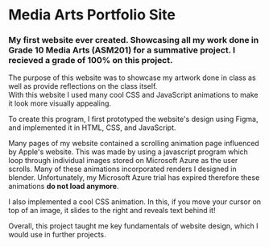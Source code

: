 # Media Arts Portfolio Site
### My first website ever created. Showcasing all my work done in Grade 10 Media Arts (ASM201) for a summative project. I recieved a grade of 100% on this project.

The purpose of this website was to showcase my artwork done in class as well as provide reflections on the class itself.  
With this website I used many cool CSS and JavaScript animations to make it look more visually appealing.

To create this program, I first prototyped the website's design using Figma, and implemented it in HTML, CSS, and JavaScript. 

Many pages of my website contained a scrolling animation page influenced by Apple's website. 
This was made by using a javascript program which loop through individual images stored on Microsoft Azure as the user scrolls.
Many of these animations incorporated renders I designed in blender.
Unfortunately, my Microsoft Azure trial has expired therefore these animations **do not load anymore**.


I also implemented a cool CSS animation. In this, if you move your cursor on top of an image, it slides to the right and reveals text behind it!


Overall, this project taught me key fundamentals of website design, which I would use in further projects. 
